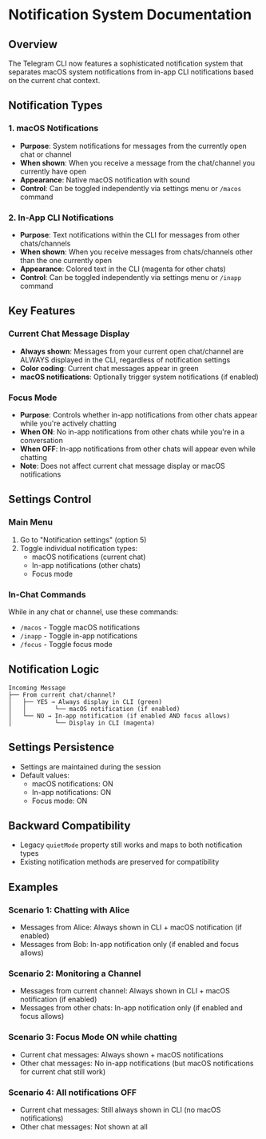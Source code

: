 # Notification System Documentation

## Overview

The Telegram CLI now features a sophisticated notification system that separates macOS system notifications from in-app CLI notifications based on the current chat context.

## Notification Types

### 1. macOS Notifications

- **Purpose**: System notifications for messages from the currently open chat or channel
- **When shown**: When you receive a message from the chat/channel you currently have open
- **Appearance**: Native macOS notification with sound
- **Control**: Can be toggled independently via settings menu or `/macos` command

### 2. In-App CLI Notifications

- **Purpose**: Text notifications within the CLI for messages from other chats/channels
- **When shown**: When you receive messages from chats/channels other than the one currently open
- **Appearance**: Colored text in the CLI (magenta for other chats)
- **Control**: Can be toggled independently via settings menu or `/inapp` command

## Key Features

### Current Chat Message Display

- **Always shown**: Messages from your current open chat/channel are ALWAYS displayed in the CLI, regardless of notification settings
- **Color coding**: Current chat messages appear in green
- **macOS notifications**: Optionally trigger system notifications (if enabled)

### Focus Mode

- **Purpose**: Controls whether in-app notifications from other chats appear while you're actively chatting
- **When ON**: No in-app notifications from other chats while you're in a conversation
- **When OFF**: In-app notifications from other chats will appear even while chatting
- **Note**: Does not affect current chat message display or macOS notifications

## Settings Control

### Main Menu

1. Go to "Notification settings" (option 5)
2. Toggle individual notification types:
   - macOS notifications (current chat)
   - In-app notifications (other chats)
   - Focus mode

### In-Chat Commands

While in any chat or channel, use these commands:

- `/macos` - Toggle macOS notifications
- `/inapp` - Toggle in-app notifications
- `/focus` - Toggle focus mode

## Notification Logic

```
Incoming Message
├── From current chat/channel?
│   ├── YES → Always display in CLI (green)
│   │        └── macOS notification (if enabled)
│   └── NO → In-app notification (if enabled AND focus allows)
│            └── Display in CLI (magenta)
```

## Settings Persistence

- Settings are maintained during the session
- Default values:
  - macOS notifications: ON
  - In-app notifications: ON
  - Focus mode: ON

## Backward Compatibility

- Legacy `quietMode` property still works and maps to both notification types
- Existing notification methods are preserved for compatibility

## Examples

### Scenario 1: Chatting with Alice

- Messages from Alice: Always shown in CLI + macOS notification (if enabled)
- Messages from Bob: In-app notification only (if enabled and focus allows)

### Scenario 2: Monitoring a Channel

- Messages from current channel: Always shown in CLI + macOS notification (if enabled)
- Messages from other chats: In-app notification only (if enabled and focus allows)

### Scenario 3: Focus Mode ON while chatting

- Current chat messages: Always shown + macOS notifications
- Other chat messages: No in-app notifications (but macOS notifications for current chat still work)

### Scenario 4: All notifications OFF

- Current chat messages: Still always shown in CLI (no macOS notifications)
- Other chat messages: Not shown at all
